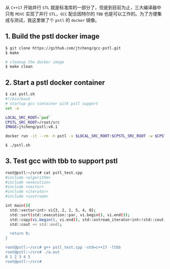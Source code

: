 从 `C++17` 开始并行 `STL` 就是标准库的一部分了，但是到目前为止，三大编译器中只有 `MSVC` 实现了并行 `STL`，`GCC` 配合因特尔的 `TBB` 也是可以工作的。为了方便集成与测试，我这里做了个 `pstl` 的 `docker` 镜像。

## 1. Build the pstl docker image

```bash
$ git clone https://github.com/jtcheng/gcc-pstl.git
$ make

# cleanup the docker image
$ make clean
```

## 2. Start a pstl docker container

```bash
$ cat pstl.sh
#!/bin/bash
# startup gcc container with pstl support
set -e

LOCAL_SRC_ROOT=`pwd`
CPSTL_SRC_ROOT=/root/src
IMAGE=jtcheng/pstl:v0.1

docker run -it --rm -h pstl -v $LOCAL_SRC_ROOT:$CPSTL_SRC_ROOT -w $CPSTL_SRC_ROOT $IMAGE /bin/bas

$ ./pstl.sh
```

## 3. Test gcc with tbb to support pstl

```bash
root@pstl:~/src# cat pstl_test.cpp
#include <algorithm>
#include <execution>
#include <vector>
#include <iterator>
#include <iostream>

int main(){
  std::vector<int> vi{3, 2, 1, 5, 4, 0};
  std::sort(std::execution::par, vi.begin(), vi.end());
  std::copy(vi.begin(), vi.end(), std::ostream_iterator<int>(std::cout, " "));
  std::cout << std::endl;

  return 0;
}

root@pstl:~/src# g++ pstl_test.cpp -std=c++17 -ltbb
root@pstl:~/src# ./a.out
0 1 2 3 4 5
root@pstl:~/src#
```

